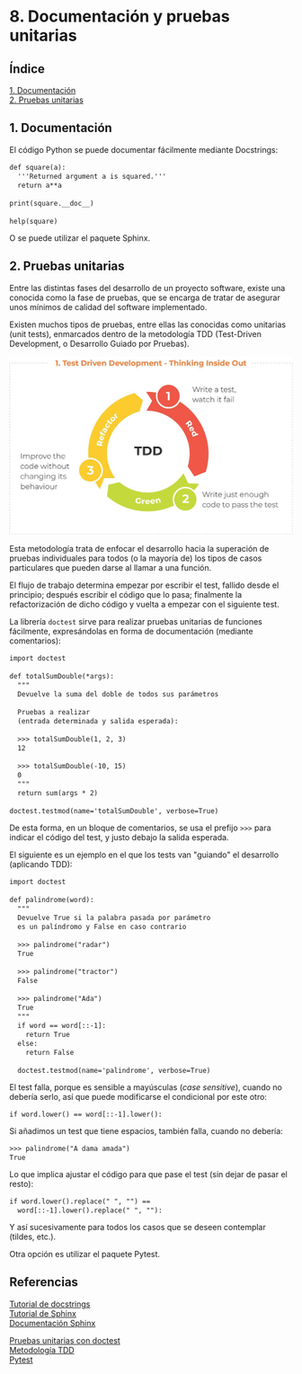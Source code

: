 # 8. Documentación y pruebas unitarias

## Índice

[1. Documentación](#1-documentación)  
[2. Pruebas unitarias](#2-pruebas-unitarias)

## 1. Documentación

El código Python se puede documentar fácilmente mediante Docstrings:

    def square(a):
      '''Returned argument a is squared.'''
      return a**a

    print(square.__doc__)

    help(square)

O se puede utilizar el paquete Sphinx.

## 2. Pruebas unitarias

Entre las distintas fases del desarrollo de un proyecto software, existe una conocida como la fase de pruebas, que se encarga de tratar de asegurar unos mínimos de calidad del software implementado.

Existen muchos tipos de pruebas, entre ellas las conocidas como unitarias (unit tests), enmarcados dentro de la metodología TDD (Test-Driven Development, o Desarrollo Guiado por Pruebas).

![](tdd.jpg)

Esta metodología trata de enfocar el desarrollo hacia la superación de pruebas individuales para todos (o la mayoría de) los tipos de casos particulares que pueden darse al llamar a una función.

El flujo de trabajo determina empezar por escribir el test, fallido desde el principio; después escribir el código que lo pasa; finalmente la refactorización de dicho código y vuelta a empezar con el siguiente test.

La librería `doctest` sirve para realizar pruebas unitarias de funciones fácilmente, expresándolas en forma de documentación (mediante comentarios):

    import doctest

    def totalSumDouble(*args):
      """
      Devuelve la suma del doble de todos sus parámetros

      Pruebas a realizar
      (entrada determinada y salida esperada):

      >>> totalSumDouble(1, 2, 3)
      12
      
      >>> totalSumDouble(-10, 15)
      0
      """
      return sum(args * 2)
    
    doctest.testmod(name='totalSumDouble', verbose=True)

De esta forma, en un bloque de comentarios, se usa el prefijo `>>>` para indicar el código del test, y justo debajo la salida esperada.

El siguiente es un ejemplo en el que los tests van "guiando" el desarrollo (aplicando TDD):

    import doctest

    def palindrome(word):
      """
      Devuelve True si la palabra pasada por parámetro
      es un palíndromo y False en caso contrario

      >>> palindrome("radar")
      True

      >>> palindrome("tractor")
      False
      
      >>> palindrome("Ada")
      True
      """
      if word == word[::-1]:
        return True
      else:
        return False
      
      doctest.testmod(name='palindrome', verbose=True)

El test falla, porque es sensible a mayúsculas (*case sensitive*), cuando no debería serlo, así que puede modificarse el condicional por este otro:

    if word.lower() == word[::-1].lower():

Si añadimos un test que tiene espacios, también falla, cuando no debería:

    >>> palindrome("A dama amada")
    True

Lo que implica ajustar el código para que pase el test (sin dejar de pasar el resto):

    if word.lower().replace(" ", "") ==
      word[::-1].lower().replace(" ", ""):

Y así sucesivamente para todos los casos que se deseen contemplar (tildes, etc.).

Otra opción es utilizar el paquete Pytest.

## Referencias

[Tutorial de docstrings](https://www.programiz.com/python-programming/docstrings)  
[Tutorial de Sphinx](https://medium.com/qu4nt/documentaci%C3%B3n-con-sphinx-y-python-9a777403cb68)  
[Documentación Sphinx](https://www.sphinx-doc.org/en/master/)

[Pruebas unitarias con doctest](https://docs.hektorprofe.net/python/documentacion-y-pruebas/doctest/)  
[Metodología TDD](https://www.ionos.es/digitalguide/paginas-web/desarrollo-web/que-es-el-test-driven-development/)  
[Pytest](https://tutoriales.edu.lat/pub/pytest/pytest-quick-guide/pytest-guia-rapida)